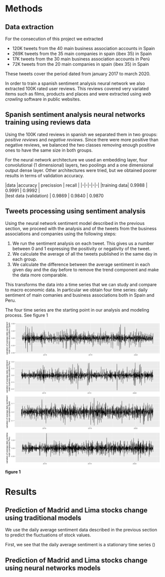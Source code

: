 



# Methods



## Data extraction

For the consecution of this project we extracted 
* 120K tweets from the 40 main business association accounts in Spain
* 269K tweets from the 35 main companies in spain (ibex 35) in Spain
* 17K tweets from the 30 main business association accounts in Perú
* 72K tweets from the 20 main companies in spain (ibex 35) in Spain

These tweets cover the period dated from january 2017 to march 2020.

In order to train a spanish sentiment analysis neural network we also extracted 100K rated user reviews. This reviews covered very variated items such as films, products and places and were extracted using *web crawling* software in public websites.

## Spanish sentiment analysis neural networks training using reviews data
Using the 100K rated reviews in spanish we separated them in two groups: *positive reviews* and *negative reviews*. Since there were more positive than negative reviews, we balanced the two classes removing enough positive ones to have the same size in both groups.

For the neural network architecture  we used an embedding layer, four convolutional (1 dimensional) layers, two poolings and a one dimensional output dense layer. Other architectures were tried, but we obtained poorer results in terms of validation accuracy.

|data |accuracy | precission  | recall  |
|-|-|-|-|-|
|training data| 0.9988  | 0.9991  |  0.9992 |  
|test data (validation) | 0.9869  |  0.9840 |  0.9870 


## Tweets processing using sentiment analysis

Using the neural network sentiment model described in the previous section, we proceed with the analysis and of the tweets from the business associations and companies using the following steps:

1. We run the sentiment analysis on each tweet. This gives us a number between 0 and 1 expressing the positivity or negativity of the tweet.
2. We calculate the average of all the tweets published in the same day in each group.
3. We calculate the difference between the average sentiment in each given day and the day before to remove the trend component and make the data more comparable.

This transforms the data into a time series that we can study and compare to macro economic data. In particular we obtain four time series: daily sentiment of main comanies and business associations both in Spain and Peru.

The four time series are the starting point in our analysis and modeling process. See figure 1

![](plots_sentiment.png) 
**figure 1**


# Results

## Prediction of Madrid and Lima stocks change using traditional models

We use the daily average sentiment data described in the previous section to predict the fluctuations of stock values.

First, we see that the daily average sentiment is a stationary time series ()


## Prediction of Madrid and Lima stocks change using neural networks models



